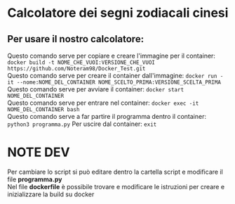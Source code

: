 # Calcolatore dei segni zodiacali cinesi
## Per usare il nostro calcolatore:
Questo comando serve per copiare e creare l'immagine per il container: `docker build -t NOME_CHE_VUOI:VERSIONE_CHE_VUOI https://github.com/Noteram98/Docker_Test.git`  
Questo comando serve per creare il container dall'immagine: `docker run -it --nome:NOME_DEL_CONTAINER NOME_SCELTO_PRIMA:VERSIONE_SCELTA_PRIMA`  
Questo comando serve per avviare il container: `docker start NOME_DEL_CONTAINER`  
Questo comando serve per entrare nel container: `docker exec -it NOME_DEL_CONTAINER bash`  
Questo comando serve a far partire il programma dentro il container: `python3 programma.py`
Per uscire dal container: `exit`  

# NOTE DEV
Per cambiare lo script si può editare dentro la cartella script e modificare il file **programma.py**  
Nel file **dockerfile** è possibile trovare e modificare le istruzioni per creare e inizializzare la build su docker 
